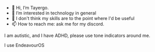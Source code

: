 - 👋 Hi, I’m Tayergo.
- 👀 I’m interested in technology in general
- 💞️ I don't think my skills are to the point where I'd be useful
- 📫 How to reach me: ask me for my discord.

I am autistic, and I have ADHD, please use tone indicators around me.

I use EndeavourOS




<!---
XeonBionic/XeonBionic is a ✨ special ✨ repository because its `README.md` (this file) appears on your GitHub profile.
You can click the Preview link to take a look at your changes.
--->
